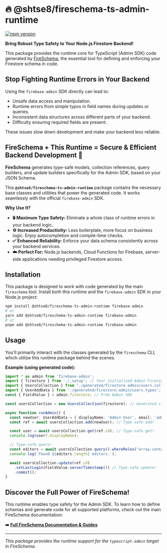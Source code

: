 # 🔥 @shtse8/fireschema-ts-admin-runtime

[![npm version](https://badge.fury.io/js/%40shtse8%2Ffireschema-ts-admin-runtime.svg)](https://badge.fury.io/js/%40shtse8%2Ffireschema-ts-admin-runtime)

**Bring Robust Type Safety to Your Node.js Firestore Backend!**

This package provides the runtime core for TypeScript (Admin SDK) code generated by [FireSchema](https://github.com/shtse8/FireSchema), the essential tool for defining and enforcing your Firestore schema in code.

## Stop Fighting Runtime Errors in Your Backend

Using the `firebase-admin` SDK directly can lead to:

-   Unsafe data access and manipulation.
-   Runtime errors from simple typos in field names during updates or queries.
-   Inconsistent data structures across different parts of your backend.
-   Difficulty ensuring required fields are present.

These issues slow down development and make your backend less reliable.

## FireSchema + This Runtime = Secure & Efficient Backend Development 🚀

**FireSchema** generates type-safe models, collection references, query builders, and update builders specifically for the Admin SDK, based on your JSON Schema.

This **`@shtse8/fireschema-ts-admin-runtime`** package contains the necessary base classes and utilities that power the generated code. It works seamlessly with the official `firebase-admin` SDK.

**Why Use It?**

-   **🔒 Maximum Type Safety:** Eliminate a whole class of runtime errors in your backend logic.
-   **⚙️ Increased Productivity:** Less boilerplate, more focus on business logic. Enjoy autocompletion and compile-time checks.
-   **✅ Enhanced Reliability:** Enforce your data schema consistently across your backend services.
-   **☁️ Perfect For:** Node.js backends, Cloud Functions for Firebase, server-side applications needing privileged Firestore access.

## Installation

This package is designed to work with code generated by the main `fireschema` tool. Install both this runtime and the `firebase-admin` SDK in your Node.js project:

```bash
npm install @shtse8/fireschema-ts-admin-runtime firebase-admin
# or
yarn add @shtse8/fireschema-ts-admin-runtime firebase-admin
# or
pnpm add @shtse8/fireschema-ts-admin-runtime firebase-admin
```

## Usage

You'll primarily interact with the classes generated by the `fireschema` CLI, which utilize this runtime package behind the scenes.

**Example (using generated code):**

```typescript
import * as admin from 'firebase-admin';
import { firestore } from './_setup'; // Your initialized Admin Firestore instance
import { UsersCollection } from './generated/firestore-admin/users.collection'; // Generated by FireSchema
import { UserAddData } from './generated/firestore-admin/users.types'; // Generated by FireSchema
const { FieldValue } = admin.firestore; // From Admin SDK

const usersCollection = new UsersCollection(firestore); // Generated class uses this runtime

async function runAdmin() {
  const newUser: UserAddData = { displayName: 'Admin User', email: 'admin@example.com', roles: ['editor'] };
  const ref = await usersCollection.add(newUser); // Type-safe add!

  const user = await usersCollection.get(ref.id); // Type-safe get!
  console.log(user?.displayName);

  // Type-safe query!
  const editors = await usersCollection.query().whereRoles("array-contains", "editor").getData();
  console.log(`Found ${editors.length} editors.`);

  await usersCollection.update(ref.id)
    .setLastLogin(FieldValue.serverTimestamp()) // Type-safe update!
    .commit();
}
```

## Discover the Full Power of FireSchema!

This runtime enables type safety for the Admin SDK. To learn how to define schemas and generate code for all supported platforms, check out the main FireSchema documentation:

**➡️ [Full FireSchema Documentation & Guides](https://shtse8.github.io/FireSchema/)**

---

*This package provides the runtime support for the `typescript-admin` target in FireSchema.*